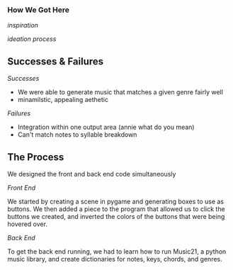 ### How We Got Here

_inspiration_

_ideation process_

## Successes & Failures

_Successes_

* We were able to generate music that matches a given genre fairly well
* minamilstic, appealing aethetic 

_Failures_

* Integration within one output area (annie what do you mean)
* Can't match notes to syllable breakdown

## The Process

We designed the front and back end code simultaneously

_Front End_

We started by creating a scene in pygame and generating boxes to use as buttons. We then added a piece to the program that allowed us to click the buttons we created, and inverted the colors of the buttons that were being hovered over. 

_Back End_

To get the back end running, we had to learn how to run Music21, a python music library, and create dictionaries for notes, keys, chords, and genres. 
